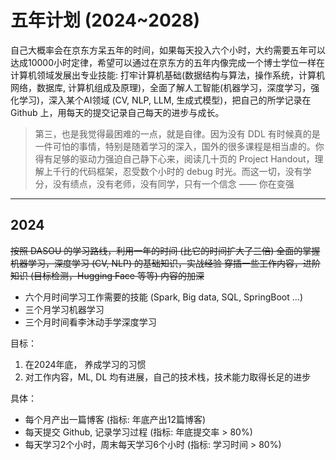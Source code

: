 # 五年计划 (2024~2028)

自己大概率会在京东方呆五年的时间，如果每天投入六个小时，大约需要五年可以达成10000小时定律，希望可以通过在京东方的五年内像完成一个博士学位一样在计算机领域发展出专业技能: 打牢计算机基础(数据结构与算法，操作系统，计算机网络，数据库, 计算机组成及原理)，全面了解人工智能(机器学习，深度学习，强化学习)，深入某个AI领域 (CV, NLP, LLM, 生成式模型)，把自己的所学记录在 Github 上，用每天的提交记录自己每天的进步与成长。

> 第三，也是我觉得最困难的一点，就是自律。因为没有 DDL 有时候真的是一件可怕的事情，特别是随着学习的深入，国外的很多课程是相当虐的。你得有足够的驱动力强迫自己静下心来，阅读几十页的 Project Handout，理解上千行的代码框架，忍受数个小时的 debug 时光。而这一切，没有学分，没有绩点，没有老师，没有同学，只有一个信念 —— 你在变强

****
## 2024

~~按照 DASOU 的学习路线，利用一年的时间 (比它的时间扩大了三倍) 全面的掌握机器学习，深度学习 (CV, NLP) 的基础知识，实战经验
穿插一些工作内容，进阶知识 (目标检测，Hugging Face 等等) 内容的加深~~

* 六个月时间学习工作需要的技能 (Spark, Big data, SQL, SpringBoot ...)
* 三个月学习机器学习
* 三个月时间看李沐动手学深度学习

目标：
1. 在2024年底， 养成学习的习惯
2. 对工作内容，ML, DL 均有进展，自己的技术栈，技术能力取得长足的进步

具体：

* 每个月产出一篇博客 (指标: 年底产出12篇博客)
* 每天提交 Github, 记录学习过程  (指标: 年底提交率 > 80%)
* 每天学习2个小时，周末每天学习6个小时 (指标: 学习时间 > 80%)

